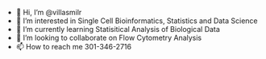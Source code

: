 - 👋 Hi, I’m @villasmilr
- 👀 I’m interested in Single Cell Bioinformatics, Statistics and Data Science
- 🌱 I’m currently learning Statisitical Analysis of Biological Data
- 💞️ I’m looking to collaborate on Flow Cytometry Analysis 
- 📫 How to reach me 301-346-2716

<!---
villasmilr/villasmilr is a ✨ special ✨ repository because its `README.md` (this file) appears on your GitHub profile.
You can click the Preview link to take a look at your changes.
--->
